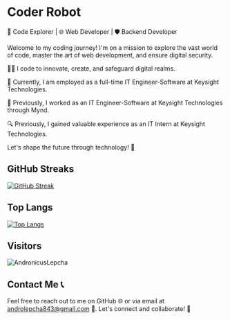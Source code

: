 # Coder Robot

🚀 Code Explorer | 🌐 Web Developer | 🛡️ Backend Developer

Welcome to my coding journey! I'm on a mission to explore the vast world of code, master the art of web development, and ensure digital security.

👨‍💻 I code to innovate, create, and safeguard digital realms.

💼 Currently, I am employed as a full-time IT Engineer-Software at Keysight Technologies.

💼 Previously, I worked as an IT Engineer-Software at Keysight Technologies through Mynd.

🔍 Previously, I gained valuable experience as an IT Intern at Keysight Technologies.

Let's shape the future through technology! 🌟


## GitHub Streaks

[![GitHub Streak](http://github-readme-streak-stats.herokuapp.com?user=AndronicusLepcha&theme=merko&background=000000)](https://git.io/streak-stats)

## Top Langs
[![Top Langs](https://github-readme-stats.vercel.app/api/top-langs/?username=AndronicusLepcha&layout=compact&theme=vision-friendly-dark&exclude_repo=Intel_OneAPI_Hackathon,MachineLearning,Text-mining-sentiment-analysis-amazon-dataset)](https://github.com/anuraghazra/github-readme-stats)

## Visitors

<p align="left"> <img src="https://komarev.com/ghpvc/?username=AndronicusLepcha&label=Profile%20views&color=0e75b6&style=flat" alt="AndronicusLepcha" /> </p>

## Contact Me 📞
Feel free to reach out to me on GitHub 🌐 or via email at androlepcha843@gmail.com 📧. Let's connect and collaborate! 🤝

